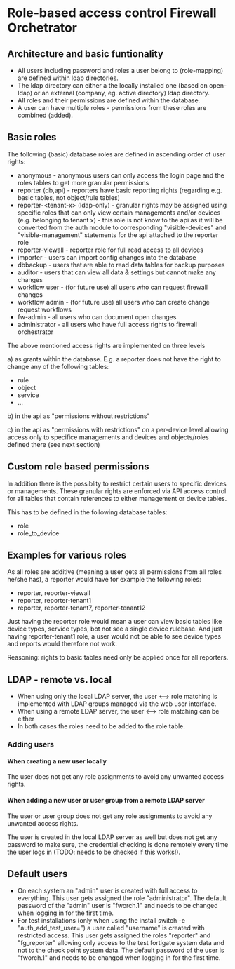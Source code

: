 # Role-based access control Firewall Orchetrator

## Architecture and basic funtionality
- All users including password and roles a user belong to (role-mapping) are defined within ldap directories.
- The ldap directory can either a the locally installed one (based on open-ldap) or an external (company, eg. active directory) ldap directory.
- All roles and their permissions are defined within the database.
- A user can have multiple roles - permissions from these roles are combined (added).

## Basic roles
The following (basic) database roles are defined in ascending order of user rights:
- anonymous - anonymous users can only access the login page and the roles tables to get more granular permissions
- reporter (db,api) - reporters have basic reporting rights (regarding e.g. basic tables, not object/rule tables)
- reporter-\<tenant-x\> (ldap-only) - granular rights may be assigned using specific roles that can only view certain managements and/or devices (e.g. belonging to tenant x) - this role is not know to the api as it will be converted from the auth module to corresponding "visible-devices" and "visible-management" statements for the api attached to the reporter role
- reporter-viewall - reporter role for full read access to all devices
- importer - users can import config changes into the database
- dbbackup - users that are able to read data tables for backup purposes
- auditor - users that can view all data & settings but cannot make any changes
- workflow user - (for future use) all users who can request firewall changes
- workflow admin - (for future use) all users who can create change request workflows
- fw-admin - all users who can document open changes
- administrator - all users who have full access rights to firewall orchestrator

The above mentioned access rights are implemented on three levels 

a) as grants within the database. E.g. a reporter does not have the right to change any of the following tables:

- rule
- object
- service
- ...

b) in the api as "permissions without restrictions"

c) in the api as "permissions with restrictions" on a per-device level allowing access only to specifice managements and devices and objects/roles defined there (see next section)


## Custom role based permissions
In addition there is the possiblity to restrict certain users to specific devices or managements. These granular rights are enforced via API access control for all tables that contain references to either management or device tables.

This has to be defined in the following database tables:
- role
- role_to_device

## Examples for various roles

As all roles are additive (meaning a user gets all permissions from all roles he/she has), a reporter would have for example the following roles:
- reporter, reporter-viewall
- reporter, reporter-tenant1
- reporter, reporter-tenant7, reporter-tenant12

Just having the reporter role would mean a user can view basic tables like device types, service types, bot not see a single device rulebase.
And just having reporter-tenant1 role, a user would not be able to see device types and reports would therefore not work.

Reasoning: rights to basic tables need only be applied once for all reporters.

## LDAP - remote vs. local
- When using only the local LDAP server, the user <--> role matching is implemented with LDAP groups managed via the web user interface.
- When using a remote LDAP server, the user <--> role matching can be either
- In both cases the roles need to be added to the role table.

### Adding users

#### When creating a new user locally
The user does not get any role assignments to avoid any unwanted access rights.

#### When adding a new user or user group from a remote LDAP server

The user or user group does not get any role assignments to avoid any unwanted access rights.

The user is created in the local LDAP server as well but does not get any password to make sure, the credential checking is done remotely every time the user logs in (TODO: needs to be checked if this works!).

## Default users
- On each system an "admin" user is created with full access to everything. This user gets assigned the role "administrator". The default password of the "admin" user is "fworch.1" and needs to be changed when logging in for the first time.
- For test installations (only when using the install switch -e "auth_add_test_user=<username>") a user called "username" is created with restricted access. This user gets assigned the roles "reporter" and "fg_reporter" allowing only access to the test fortigate system data and not to the check point system data. The default password of the user is "fworch.1" and needs to be changed when logging in for the first time.